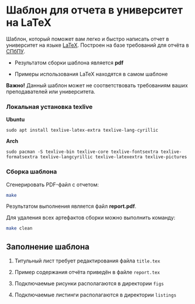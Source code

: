 # Шаблон для отчета в университет на LaTeX

Шаблон, который поможет вам легко и быстро написать отчет в университет на языке [LaTeX](https://en.wikipedia.org/wiki/LaTeX). Построен на базе требований для отчёта в [СПбПУ](https://www.spbstu.ru/).

* Результатом сборки шаблона является **pdf**

* Примеры использования LaTeX находятся в самом шаблоне 

**Важно!** Данный шаблон может не соответствовать требованиям ваших преподавателей или университета.

### Локальная установка texlive

**Ubuntu**

```
sudo apt install texlive-latex-extra texlive-lang-cyrillic
```

**Arch**

```
sudo pacman -S texlive-bin texlive-core texlive-fontsextra texlive-formatsextra texlive-langcyrillic texlive-latexextra texlive-pictures
```
### Сборка шаблона

Сгенерировать PDF-файл с отчетом:

```bash
make
```

Результатом выполнения является файл **report.pdf**.

Для удаления всех артефактов сборки можно выполнить команду:

```bash
make clean
```

## Заполнение шаблона

1. Титульный лист требует редактирования файла `title.tex`

1. Пример содержания отчёта приведён в файле `report.tex`

1. Подключаемые рисунки располагаются в директории `figs`

1. Подключаемые листинги располагаются в директории `listings`
